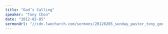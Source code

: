 ```yaml
---
title: "God’s Calling"
speaker: "Tony Chon"
date: "2012-02-05"
sermonUrl: "//cdn.lwechurch.com/sermons/20120205_sunday_pastor_tony_gods_calling.mp3"
---
```

